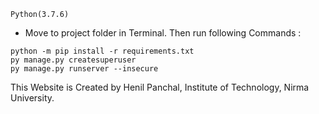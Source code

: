 ```
Python(3.7.6)

```
- Move to project folder in Terminal. Then run following Commands :
```
python -m pip install -r requirements.txt
py manage.py createsuperuser
py manage.py runserver --insecure 
```
This Website is Created by Henil Panchal, Institute of Technology, Nirma University.
